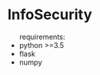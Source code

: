 # InfoSecurity
<ul>
<label>requirements:</label>
<li>python >=3.5</li>
<li>flask</li>
<li>numpy</li>
</ul>
